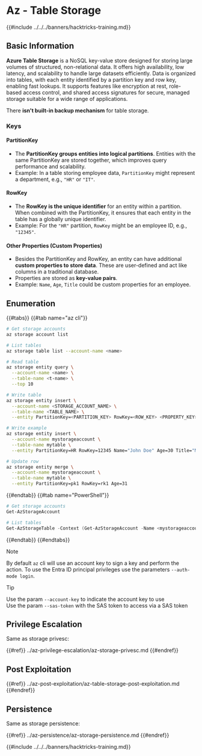 # Az - Table Storage

{{#include ../../../banners/hacktricks-training.md}}

## Basic Information

**Azure Table Storage** is a NoSQL key-value store designed for storing large volumes of structured, non-relational data. It offers high availability, low latency, and scalability to handle large datasets efficiently. Data is organized into tables, with each entity identified by a partition key and row key, enabling fast lookups. It supports features like encryption at rest, role-based access control, and shared access signatures for secure, managed storage suitable for a wide range of applications.

There **isn't built-in backup mechanism** for table storage.

### Keys

#### **PartitionKey**

- The **PartitionKey groups entities into logical partitions**. Entities with the same PartitionKey are stored together, which improves query performance and scalability.
- Example: In a table storing employee data, `PartitionKey` might represent a department, e.g., `"HR"` or `"IT"`.

#### **RowKey**

- The **RowKey is the unique identifier** for an entity within a partition. When combined with the PartitionKey, it ensures that each entity in the table has a globally unique identifier.
- Example: For the `"HR"` partition, `RowKey` might be an employee ID, e.g., `"12345"`.

#### **Other Properties (Custom Properties)**

- Besides the PartitionKey and RowKey, an entity can have additional **custom properties to store data**. These are user-defined and act like columns in a traditional database.
- Properties are stored as **key-value pairs**.
- Example: `Name`, `Age`, `Title` could be custom properties for an employee.

## Enumeration

{{#tabs}}
{{#tab name="az cli"}}

```bash
# Get storage accounts
az storage account list

# List tables
az storage table list --account-name <name>

# Read table
az storage entity query \
  --account-name <name> \
  --table-name <t-name> \
  --top 10

# Write table
az storage entity insert \
  --account-name <STORAGE_ACCOUNT_NAME> \
  --table-name <TABLE_NAME> \
  --entity PartitionKey=<PARTITION_KEY> RowKey=<ROW_KEY> <PROPERTY_KEY>=<PROPERTY_VALUE>

# Write example
az storage entity insert \
  --account-name mystorageaccount \
  --table-name mytable \
  --entity PartitionKey=HR RowKey=12345 Name="John Doe" Age=30 Title="Manager"

# Update row
az storage entity merge \
  --account-name mystorageaccount \
  --table-name mytable \
  --entity PartitionKey=pk1 RowKey=rk1 Age=31
```

{{#endtab}}
{{#tab name="PowerShell"}}

```powershell
# Get storage accounts
Get-AzStorageAccount

# List tables
Get-AzStorageTable -Context (Get-AzStorageAccount -Name <mystorageaccount> -ResourceGroupName <ResourceGroupName>).Context
```

{{#endtab}}
{{#endtabs}}

> [!NOTE]
> By default `az` cli will use an account key to sign a key and perform the action. To use the Entra ID principal privileges use the parameters `--auth-mode login`.

> [!TIP]
> Use the param `--account-key` to indicate the account key to use\
> Use the param `--sas-token` with the SAS token to access via a SAS token

## Privilege Escalation

Same as storage privesc:

{{#ref}}
../az-privilege-escalation/az-storage-privesc.md
{{#endref}}

## Post Exploitation

{{#ref}}
../az-post-exploitation/az-table-storage-post-exploitation.md
{{#endref}}

## Persistence

Same as storage persistence:

{{#ref}}
../az-persistence/az-storage-persistence.md
{{#endref}}

{{#include ../../../banners/hacktricks-training.md}}





